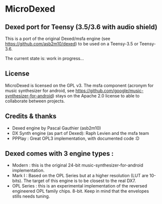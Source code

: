 # MicroDexed
## Dexed port for Teensy (3.5/3.6 with audio shield)
This is a port of the original Dexed/msfa engine (see https://github.com/asb2m10/dexed) to be used on a Teensy-3.5 or Teensy-3.6.

The current state is: work in progress... 

## License
MicroDexed is licensed on the GPL v3. The msfa component (acronym for music synthesizer for android, see https://github.com/google/music-synthesizer-for-android) stays on the Apache 2.0 license to able to collaborate between projects.

## Credits & thanks

* Dexed engine by Pascal Gauthier (asb2m10)
* DX Synth engine (as part of Dexed): Raph Levien and the msfa team
* PPPlay : Great OPL3 implementation, with documented code :D

## Dexed comes with 3 engine types :

* Modern : this is the original 24-bit music-synthesizer-for-android implementation.
* Mark I : Based on the OPL Series but at a higher resolution (LUT are 10-bits). The target of this engine is to be closest to the real DX7.
* OPL Series : this is an experimental implementation of the reversed engineered OPL family chips. 8-bit. Keep in mind that the envelopes stills needs tuning.
